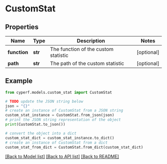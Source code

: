 # CustomStat


## Properties

Name | Type | Description | Notes
------------ | ------------- | ------------- | -------------
**function** | **str** | The function of the custom statistic | [optional] 
**path** | **str** | The path of the custom statistic | [optional] 

## Example

```python
from cyperf.models.custom_stat import CustomStat

# TODO update the JSON string below
json = "{}"
# create an instance of CustomStat from a JSON string
custom_stat_instance = CustomStat.from_json(json)
# print the JSON string representation of the object
print(CustomStat.to_json())

# convert the object into a dict
custom_stat_dict = custom_stat_instance.to_dict()
# create an instance of CustomStat from a dict
custom_stat_from_dict = CustomStat.from_dict(custom_stat_dict)
```
[[Back to Model list]](../README.md#documentation-for-models) [[Back to API list]](../README.md#documentation-for-api-endpoints) [[Back to README]](../README.md)


